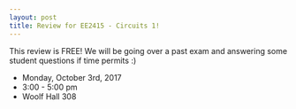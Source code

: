 ```yaml
---
layout: post
title: Review for EE2415 - Circuits 1!
---
```

This review is FREE! 
We will be going over a past exam and answering some student questions if time permits :)

- Monday, October 3rd, 2017
- 3:00 - 5:00 pm
- Woolf Hall 308

